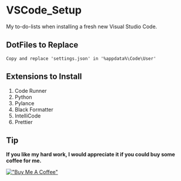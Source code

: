 # VSCode_Setup

My to-do-lists when installing a fresh new Visual Studio Code.

## DotFiles to Replace

```
Copy and replace 'settings.json' in '%appdata%\Code\User'
```

## Extensions to Install

1. Code Runner
1. Python
1. Pylance
1. Black Formatter
1. IntelliCode
1. Prettier

## Tip

**If you like my hard work, I would appreciate it if you could buy some coffee for me.**

[!["Buy Me A Coffee"](https://www.buymeacoffee.com/assets/img/custom_images/orange_img.png)](https://www.buymeacoffee.com/frosteen)
